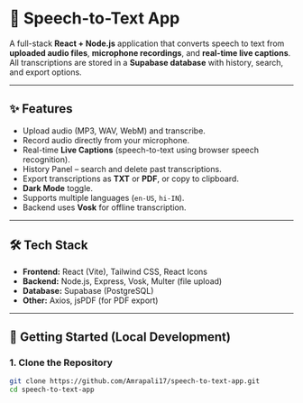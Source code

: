 # 🎤 Speech-to-Text App

A full-stack **React + Node.js** application that converts speech to text from **uploaded audio files**, **microphone recordings**, and **real-time live captions**.  
All transcriptions are stored in a **Supabase database** with history, search, and export options.

---

## ✨ Features
- Upload audio (MP3, WAV, WebM) and transcribe.
- Record audio directly from your microphone.
- Real-time **Live Captions** (speech-to-text using browser speech recognition).
- History Panel – search and delete past transcriptions.
- Export transcriptions as **TXT** or **PDF**, or copy to clipboard.
- **Dark Mode** toggle.
- Supports multiple languages (`en-US`, `hi-IN`).
- Backend uses **Vosk** for offline transcription.

---

## 🛠️ Tech Stack
- **Frontend:** React (Vite), Tailwind CSS, React Icons  
- **Backend:** Node.js, Express, Vosk, Multer (file upload)  
- **Database:** Supabase (PostgreSQL)  
- **Other:** Axios, jsPDF (for PDF export)

---

## 🚀 Getting Started (Local Development)

### 1. Clone the Repository
```bash
git clone https://github.com/Amrapali17/speech-to-text-app.git
cd speech-to-text-app

